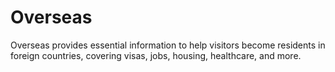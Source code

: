 # Overseas
 Overseas provides essential information to help visitors become residents in foreign countries, covering visas, jobs, housing, healthcare, and more.
